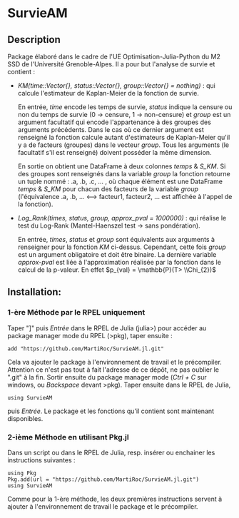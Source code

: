 # SurvieAM

## Description

Package élaboré dans le cadre de l'UE Optimisation-Julia-Python du M2 SSD de l'Université Grenoble-Alpes. Il a pour but l'analyse de survie et contient :

- *KM(time::Vector{}, status::Vector{}, group::Vector{} = nothing)* : qui calcule l'estimateur de Kaplan-Meier de la fonction de survie.

  En entrée, *time* encode les temps de survie, *status* indique la censure ou non du temps de survie (0 → censure, 1 → non-censure) et *group* est un argument facultatif qui encode l'appartenance à des groupes des arguments précédents. Dans le cas où ce dernier argument est renseigné la fonction calcule autant d'estimateurs de Kaplan-Meier qu'il y a de facteurs (groupes) dans le vecteur *group*. Tous les arguments (le facultatif s'il est renseigné) doivent posséder la même dimension.

  En sortie on obtient une DataFrame à deux colonnes *temps* & *S_KM*. Si des groupes sont renseignés dans la variable *group* la fonction retourne un tuple nommé : .a, .b, .c, ... , où chaque élément est une DataFrame *temps* & *S_KM* pour chacun des facteurs de la variable *group* (l'équivalence .a, .b, ... <--> facteur1, facteur2, ... est affichée à l'appel de la fonction).

- *Log_Rank(times, status, group, approx_pval = 1000000)* : qui réalise le test du Log-Rank (Mantel-Haenszel test → sans pondération).

  En entrée, *times*, *status* et *group* sont équivalents aux arguments à renseigner pour la fonction *KM* ci-dessus. Cependant, cette fois *group* est un argument obligatoire et doit être binaire. La dernière variable *approx-pval* est liée à l'approximation réalisée par la fonction dans le calcul de la p-valeur. En effet $p_{val} = \mathbb{P}(T> \\Chi_{2})$

## Installation:

### 1-ère Méthode par le RPEL uniquement

Taper "]" puis *Entrée* dans le RPEL de Julia (julia>) pour accéder au package manager mode du RPEL (>pkg), taper ensuite :

`add "https://github.com/MartiRoc/SurvieAM.jl.git"`

Cela va ajouter le package à l'environnement de travail et le précompiler. Attention ce n'est pas tout à fait l'adresse de ce dépôt, ne pas oublier le ".git" à la fin. Sortir ensuite du package manager mode (*Ctrl + C* sur windows, ou *Backspace* devant >pkg). Taper ensuite dans le RPEL de Julia, 

`using SurvieAM`

puis *Entrée*. Le package et les fonctions qu'il contient sont maintenant disponibles.

### 2-ième Méthode en utilisant Pkg.jl

Dans un script ou dans le RPEL de Julia, resp. insérer ou enchainer les instructions suivantes : 

`using Pkg` \
`Pkg.add(url = "https://github.com/MartiRoc/SurvieAM.jl.git")` \
`using SurvieAM`

Comme pour la 1-ère méthode, les deux premières instructions servent à ajouter à l'environnement de travail le package et le précompiler. 
